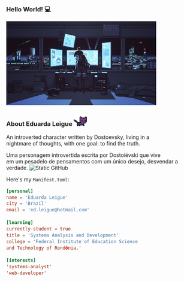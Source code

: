 <h3>Hello World! 💻</h3>
<img align= "center" alt="Night Coding" src="./assets_readme/girl.jpg" width='400'/>

### About Eduarda Leigue <img src="./assets_readme/cat.gif" height="7%" width="7%"/>
<p> An introverted character written by Dostoevsky, living in a <br> nightmare of thoughts, with one goal: to find the truth.</p>
<h7>Uma personagem introvertida escrita por Dostoiévski que vive <br> em um pesadelo de pensamentos com um único desejo, desvendar a verdade.</h7>

<img src="https://img.shields.io/static/v1?label=Overview&message=LEIGUEED&color=bca9f5&style=for-the-badge&logo=GitHub" alt="Static GitHub"/>

Here's my `Manifest.toml`:

```toml
[personal]
name = 'Eduarda Leigue'
city = 'Brazil'
email = 'ed.leigue@hotmail.com'

[learning]
currently-student = true
title = 'Systems Analysis and Development'
college = 'Federal Institute of Education Science 
and Technology of Rondônia.'

[interests]
'systems-analyst'
'web-developer'
```
